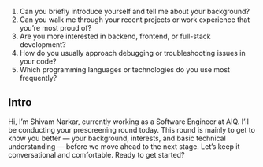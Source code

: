 1. Can you briefly introduce yourself and tell me about your background?
2. Can you walk me through your recent projects or work experience that you’re most proud of?
3. Are you more interested in backend, frontend, or full-stack development?
4. How do you usually approach debugging or troubleshooting issues in your code?
5. Which programming languages or technologies do you use most frequently?


## Intro
Hi, I’m Shivam Narkar, currently working as a  Software Engineer at AIQ. I’ll be conducting your prescreening round today. This round is mainly to get to know you better — your background, interests, and basic technical understanding — before we move ahead to the next stage. Let’s keep it conversational and comfortable. Ready to get started?